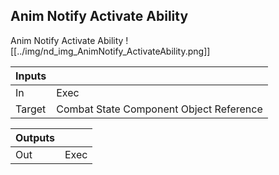 ## Anim Notify Activate Ability
Anim Notify Activate Ability
![[../img/nd_img_AnimNotify_ActivateAbility.png]]

|Inputs||
|--|--|
| In | Exec |
| Target | Combat State Component Object Reference |

|Outputs||
|--|--|
| Out | Exec |
